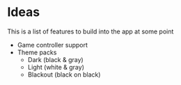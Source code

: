 # Ideas

This is a list of features to build into the app at some point

- Game controller support
- Theme packs
  - Dark (black & gray)
  - Light (white & gray)
  - Blackout (black on black)
